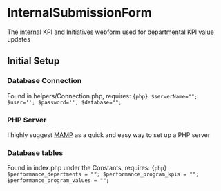 # InternalSubmissionForm
The internal KPI and Initiatives webform used for departmental KPI value updates

## Initial Setup

### Database Connection
Found in helpers/Connection.php, requires:
`{php}
$serverName="";
$user='';
$password='';
$database="";`

### PHP Server
I highly suggest [MAMP](https://www.mamp.info/en/downloads/) as a quick and easy way to set up a PHP server

### Database tables
Found in index.php under the Constants, requires:
`{php}
$performance_departments = "";
$performance_program_kpis = "";
$performance_program_values = "";`
